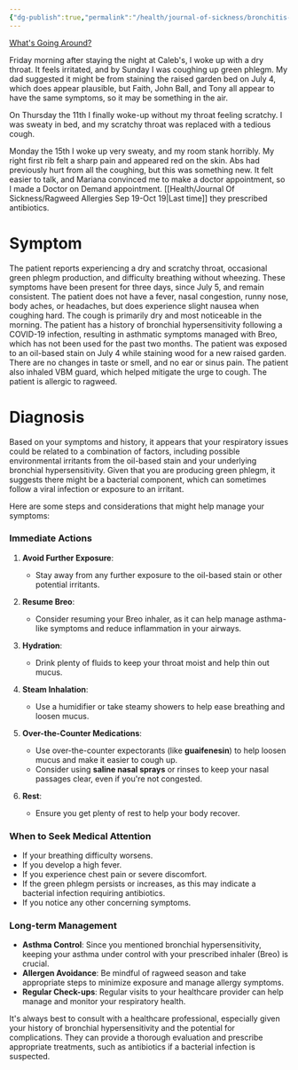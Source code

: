 ```yaml
---
{"dg-publish":true,"permalink":"/health/journal-of-sickness/bronchitis-july-5-2024/","tags":["timeline","sick"]}
---
```



[What's Going Around?](https://kesslerpediatrics.com/Resources/Medical-Library/What-s-Going-Around)

Friday morning after staying the night at Caleb's, I woke up with a dry throat. It feels irritated, and by Sunday I was coughing up green phlegm. My dad suggested it might be from staining the raised garden bed on July 4, which does appear plausible, but Faith, John Ball, and Tony all appear to have the same symptoms, so it may be something in the air.

On Thursday the 11th I finally woke-up without my throat feeling scratchy. I was sweaty in bed, and my scratchy throat was replaced with a tedious cough.

Monday the 15th I woke up very sweaty, and my room stank horribly. My right first rib felt a sharp pain and appeared red on the skin. Abs had previously hurt from all the coughing, but this was something new. It felt easier to talk, and Mariana convinced me to make a doctor appointment, so I made a Doctor on Demand appointment. [[Health/Journal Of Sickness/Ragweed Allergies Sep 19-Oct 19\|Last time]] they prescribed antibiotics. 
# Symptom

The patient reports experiencing a dry and scratchy throat, occasional green phlegm production, and difficulty breathing without wheezing. These symptoms have been present for three days, since July 5, and remain consistent. The patient does not have a fever, nasal congestion, runny nose, body aches, or headaches, but does experience slight nausea when coughing hard. The cough is primarily dry and most noticeable in the morning. The patient has a history of bronchial hypersensitivity following a COVID-19 infection, resulting in asthmatic symptoms managed with Breo, which has not been used for the past two months. The patient was exposed to an oil-based stain on July 4 while staining wood for a new raised garden. There are no changes in taste or smell, and no ear or sinus pain. The patient also inhaled VBM guard, which helped mitigate the urge to cough. The patient is allergic to ragweed.

# Diagnosis

Based on your symptoms and history, it appears that your respiratory issues could be related to a combination of factors, including possible environmental irritants from the oil-based stain and your underlying bronchial hypersensitivity. Given that you are producing green phlegm, it suggests there might be a bacterial component, which can sometimes follow a viral infection or exposure to an irritant.

Here are some steps and considerations that might help manage your symptoms:

### Immediate Actions

1. **Avoid Further Exposure**:
    - Stay away from any further exposure to the oil-based stain or other potential irritants.

2. **Resume Breo**:
    - Consider resuming your Breo inhaler, as it can help manage asthma-like symptoms and reduce inflammation in your airways.

3. **Hydration**:
    - Drink plenty of fluids to keep your throat moist and help thin out mucus.

4. **Steam Inhalation**:
    - Use a humidifier or take steamy showers to help ease breathing and loosen mucus.

5. **Over-the-Counter Medications**:
    - Use over-the-counter expectorants (like **guaifenesin**) to help loosen mucus and make it easier to cough up.
    - Consider using **saline nasal sprays** or rinses to keep your nasal passages clear, even if you're not congested.

6. **Rest**:
    - Ensure you get plenty of rest to help your body recover.

### When to Seek Medical Attention

- If your breathing difficulty worsens.
- If you develop a high fever.
- If you experience chest pain or severe discomfort.
- If the green phlegm persists or increases, as this may indicate a bacterial infection requiring antibiotics.
- If you notice any other concerning symptoms.

### Long-term Management

- **Asthma Control**: Since you mentioned bronchial hypersensitivity, keeping your asthma under control with your prescribed inhaler (Breo) is crucial.
- **Allergen Avoidance**: Be mindful of ragweed season and take appropriate steps to minimize exposure and manage allergy symptoms.
- **Regular Check-ups**: Regular visits to your healthcare provider can help manage and monitor your respiratory health.

It's always best to consult with a healthcare professional, especially given your history of bronchial hypersensitivity and the potential for complications. They can provide a thorough evaluation and prescribe appropriate treatments, such as antibiotics if a bacterial infection is suspected.

